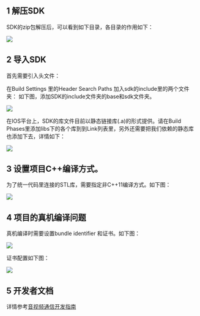 ## 1 解压SDK

SDK的zip包解压后，可以看到如下目录，各目录的作用如下：

![](//qzonestyle.gtimg.cn/qzone/vas/opensns/res/img/yinshipinioskehuduanjicheng-1.png)

## 2 导入SDK

首先需要引入头文件：

在Build Settings 里的Header Search Paths 加入sdk的include里的两个文件夹：
如下图，添加SDK的include文件夹的base和sdk文件夹。

![](//qzonestyle.gtimg.cn/qzone/vas/opensns/res/img/yinshipinioskehuduanjicheng-2.png)

在IOS平台上，SDK的库文件目前以静态链接库(.a)的形式提供。请在Build Phases里添加libs下的各个库到到Link列表里，另外还需要把我们依赖的静态库也添加下去，详情如下：

![](//qzonestyle.gtimg.cn/qzone/vas/opensns/res/img/yinshipinioskehuduanjicheng-3.png)

## 3 设置项目C++编译方式。

为了统一代码里连接的STL库，需要指定非C++11编译方式。如下图：

![](//qzonestyle.gtimg.cn/qzone/vas/opensns/res/img/yinshipinioskehuduanjicheng-4.png)

## 4 项目的真机编译问题

真机编译时需要设置bundle identifier 和证书。如下图：

![](//qzonestyle.gtimg.cn/qzone/vas/opensns/res/img/yinshipinioskehuduanjicheng-5.png)

证书配置如下图：

![](//qzonestyle.gtimg.cn/qzone/vas/opensns/res/img/yinshipinioskehuduanjicheng-6.png)

## 5 开发者文档

详情参考[音视频通信开发指南](http://www.qcloud.com/wiki/%E9%9F%B3%E8%A7%86%E9%A2%91%E9%80%9A%E4%BF%A1%E5%BC%80%E5%8F%91%E6%8C%87%E5%8D%97)